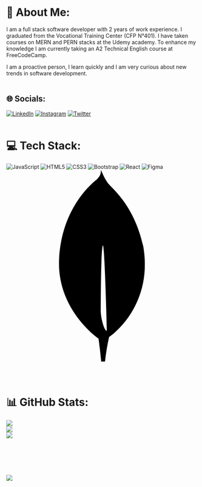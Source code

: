 # 💫 About Me:
I am a full stack software developer with 2 years of work experience. I graduated from the Vocational Training Center (CFP N°401). I have taken courses on MERN and PERN stacks at the Udemy academy. To enhance my knowledge I am currently taking an A2 Technical English course at FreeCodeCamp.

I am a proactive person, I learn quickly and I am very curious about new trends in software development.<br><br>


## 🌐 Socials:
 [![LinkedIn](https://img.shields.io/badge/LinkedIn-%230077B5.svg?logo=linkedin&logoColor=white)](https://www.linkedin.com/in/kevin-perticarari-ayerdi/) [![Instagram](https://img.shields.io/badge/Instagram-%23E4405F.svg?logo=Instagram&logoColor=white)](https://www.instagram.com/kevin.ayerdi/)  [![Twitter](https://img.shields.io/badge/Twitter-%231DA1F2.svg?logo=Twitter&logoColor=white)](https://twitter.com/Ayerdikevin) 
<br><br>
# 💻 Tech Stack:
![JavaScript](https://img.shields.io/badge/JavaScript-%23323330.svg?style=flat-square&logo=javascript&logoColor=%23F7DF1E)
![HTML5](https://img.shields.io/badge/HTML5-%23E34F26.svg?style=flat-square&logo=html5&logoColor=white)
![CSS3](https://img.shields.io/badge/CSS3-%231572B6.svg?style=flat-square&logo=css3&logoColor=white)
![Bootstrap](https://img.shields.io/badge/Bootstrap-%23563D7C.svg?style=flat-square&logo=bootstrap&logoColor=white)
![React](https://img.shields.io/badge/React-%2320232a.svg?style=flat-square&logo=react&logoColor=%2361DAFB)
![Figma](https://img.shields.io/badge/figma-%23F24E1E.svg?style=flat-square&logo=figma&logoColor=white)
<svg role="img" viewBox="0 0 24 24" xmlns="http://www.w3.org/2000/svg"><title>MongoDB</title><path d="M17.193 9.555c-1.264-5.58-4.252-7.414-4.573-8.115-.28-.394-.53-.954-.735-1.44-.036.495-.055.685-.523 1.184-.723.566-4.438 3.682-4.74 10.02-.282 5.912 4.27 9.435 4.888 9.884l.07.05A73.49 73.49 0 0111.91 24h.481c.114-1.032.284-2.056.51-3.07.417-.296.604-.463.85-.693a11.342 11.342 0 003.639-8.464c.01-.814-.103-1.662-.197-2.218zm-5.336 8.195s0-8.291.275-8.29c.213 0 .49 10.695.49 10.695-.381-.045-.765-1.76-.765-2.405z"/></svg>

<br><br>
# 📊 GitHub Stats:
![](https://github-readme-stats.vercel.app/api?username=KAyerdi&theme=dark&hide_border=true&include_all_commits=false&count_private=false)<br/>
![](https://github-readme-streak-stats.herokuapp.com/?user=KAyerdi&theme=dark&hide_border=true)<br/>
![](https://github-readme-stats.vercel.app/api/top-langs/?username=KAyerdi&theme=dark&hide_border=true&include_all_commits=false&count_private=false&layout=compact)

<br><br>
---
[![](https://visitcount.itsvg.in/api?id=KAyerdi&icon=0&color=0)](https://visitcount.itsvg.in)

<!-- Proudly created with GPRM ( https://gprm.itsvg.in ) -->
